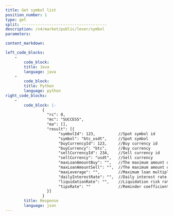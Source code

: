 ```yaml
---
title: Get symbol list
position_number: 1
type: get
split: -------------------------------------
description: /v4/market/public/lever/symbol
parameters:

content_markdown: 

left_code_blocks:
    -
        code_block:
        title: Java
        language: java
    -
        code_block:
        title: Python
        language: python
right_code_blocks:
    -
        code_block: |-
                {
                  "rc": 0,
                  "mc": "SUCCESS",
                  "ma": [],
                  "result": [{
                       "symbolId": 123,          //Spot symbol id
                       "symbol": "btc_usdt",     //Spot symbol
                       "buyCurrencyId": 123,     //Buy currency id
                       "buyCurrency": "btc",     //Buy currency
                       "sellCurrencyId": 234,    //Sell currency id
                       "sellCurrency": "usdt",   //Sell currency
                       "maxLoanAmountBuy": "",   //The maximum amount of buy currency that can be borrowed
                       "maxLoanAmountSell": "",  //The maximum amount of sell currency that can be borrowed
                       "maxLeverage": "",        //Maximum loan multiple
                       "dailyInterestRate": "",  //Daily interest rate
                       "liquidationRate": "",    //Liquidation risk rate
                       "tipsRate": ""            //Reminder coefficient
                  }]
                }
        title: Response
        language: json
---
```

